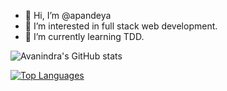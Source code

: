 - 👋 Hi, I’m @apandeya
- 👀 I’m interested in full stack web development.
- 🌱 I’m currently learning TDD.


![Avanindra's GitHub stats](https://github-readme-stats.vercel.app/api?username=apandeya&count_private=true&theme=radical&show_owner=true)

[![Top Languages](https://github-readme-stats.vercel.app/api/top-langs/?username=apandeya)](https://github.com/apandeya/github-readme-stats)

<!---
apandeya/apandeya is a ✨ special ✨ repository because its `README.md` (this file) appears on your GitHub profile.
You can click the Preview link to take a look at your changes.
--->
